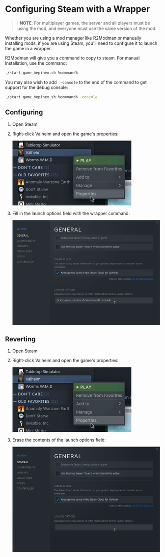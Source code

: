 # Configuring Steam with a Wrapper

> :information_source: **NOTE**: For multiplayer games, the server and all
> players must be using the mod, and everyone must use the same version of the
> mod.

Whether you are using a mod manager like R2Modman or manually installing mods,
if you are using Steam, you'll need to configure it to launch the game in a
wrapper.

R2Modman will give you a command to copy to steam.  For manual installation,
use the command:

```sh
./start_game_bepinex.sh %command%
```

You may also wish to add ` -console` to the end of the command to get support
for the debug console:

```sh
./start_game_bepinex.sh %command% -console
```


## Configuring

1. Open Steam
2. Right-click Valheim and open the game's properties:

   ![Open game properties on Steam by right-clicking the game name](screenshots/steam-game-properties.png)

3. Fill in the launch options field with the wrapper command:

   ![Fill in the launch options field](screenshots/steam-launch-options.png)


## Reverting

1. Open Steam
2. Right-click Valheim and open the game's properties:

   ![Open game properties on Steam by right-clicking the game name](screenshots/steam-game-properties.png)

3. Erase the contents of the launch options field:

   ![Erase the launch options field](screenshots/steam-erase-launch-options.png)
